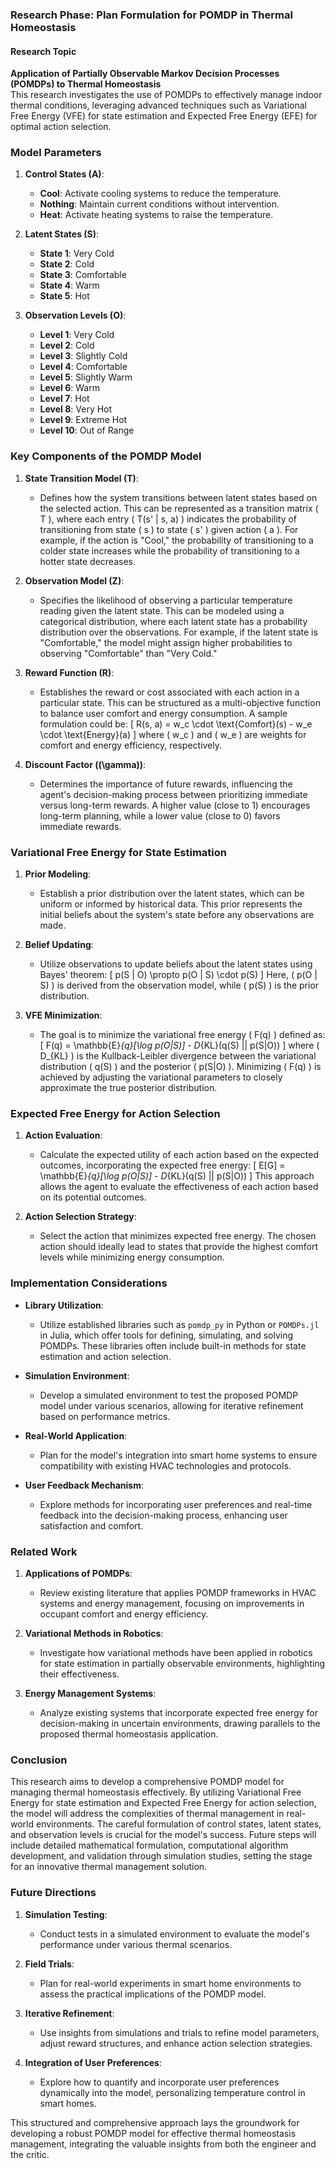 ### Research Phase: Plan Formulation for POMDP in Thermal Homeostasis

#### Research Topic
**Application of Partially Observable Markov Decision Processes (POMDPs) to Thermal Homeostasis**  
This research investigates the use of POMDPs to effectively manage indoor thermal conditions, leveraging advanced techniques such as Variational Free Energy (VFE) for state estimation and Expected Free Energy (EFE) for optimal action selection.

### Model Parameters
1. **Control States (A)**: 
   - **Cool**: Activate cooling systems to reduce the temperature.
   - **Nothing**: Maintain current conditions without intervention.
   - **Heat**: Activate heating systems to raise the temperature.

2. **Latent States (S)**: 
   - **State 1**: Very Cold
   - **State 2**: Cold
   - **State 3**: Comfortable
   - **State 4**: Warm
   - **State 5**: Hot

3. **Observation Levels (O)**: 
   - **Level 1**: Very Cold
   - **Level 2**: Cold
   - **Level 3**: Slightly Cold
   - **Level 4**: Comfortable
   - **Level 5**: Slightly Warm
   - **Level 6**: Warm
   - **Level 7**: Hot
   - **Level 8**: Very Hot
   - **Level 9**: Extreme Hot
   - **Level 10**: Out of Range

### Key Components of the POMDP Model

1. **State Transition Model (T)**: 
   - Defines how the system transitions between latent states based on the selected action. This can be represented as a transition matrix \( T \), where each entry \( T(s' | s, a) \) indicates the probability of transitioning from state \( s \) to state \( s' \) given action \( a \). For example, if the action is "Cool," the probability of transitioning to a colder state increases while the probability of transitioning to a hotter state decreases.

2. **Observation Model (Z)**: 
   - Specifies the likelihood of observing a particular temperature reading given the latent state. This can be modeled using a categorical distribution, where each latent state has a probability distribution over the observations. For example, if the latent state is "Comfortable," the model might assign higher probabilities to observing "Comfortable" than "Very Cold."

3. **Reward Function (R)**: 
   - Establishes the reward or cost associated with each action in a particular state. This can be structured as a multi-objective function to balance user comfort and energy consumption. A sample formulation could be:
   \[
   R(s, a) = w_c \cdot \text{Comfort}(s) - w_e \cdot \text{Energy}(a)
   \]
   where \( w_c \) and \( w_e \) are weights for comfort and energy efficiency, respectively.

4. **Discount Factor (\(\gamma\))**: 
   - Determines the importance of future rewards, influencing the agent's decision-making process between prioritizing immediate versus long-term rewards. A higher value (close to 1) encourages long-term planning, while a lower value (close to 0) favors immediate rewards.

### Variational Free Energy for State Estimation

1. **Prior Modeling**: 
   - Establish a prior distribution over the latent states, which can be uniform or informed by historical data. This prior represents the initial beliefs about the system's state before any observations are made.

2. **Belief Updating**: 
   - Utilize observations to update beliefs about the latent states using Bayes' theorem:
   \[
   p(S | O) \propto p(O | S) \cdot p(S)
   \]
   Here, \( p(O | S) \) is derived from the observation model, while \( p(S) \) is the prior distribution.

3. **VFE Minimization**: 
   - The goal is to minimize the variational free energy \( F(q) \) defined as:
   \[
   F(q) = \mathbb{E}_{q}[\log p(O|S)] - D_{KL}(q(S) || p(S|O))
   \]
   where \( D_{KL} \) is the Kullback-Leibler divergence between the variational distribution \( q(S) \) and the posterior \( p(S|O) \). Minimizing \( F(q) \) is achieved by adjusting the variational parameters to closely approximate the true posterior distribution.

### Expected Free Energy for Action Selection

1. **Action Evaluation**: 
   - Calculate the expected utility of each action based on the expected outcomes, incorporating the expected free energy:
   \[
   E[G] = \mathbb{E}_{q}[\log p(O|S)] - D_{KL}(q(S) || p(S|O))
   \]
   This approach allows the agent to evaluate the effectiveness of each action based on its potential outcomes.

2. **Action Selection Strategy**: 
   - Select the action that minimizes expected free energy. The chosen action should ideally lead to states that provide the highest comfort levels while minimizing energy consumption.

### Implementation Considerations

- **Library Utilization**: 
   - Utilize established libraries such as `pomdp_py` in Python or `POMDPs.jl` in Julia, which offer tools for defining, simulating, and solving POMDPs. These libraries often include built-in methods for state estimation and action selection.

- **Simulation Environment**: 
   - Develop a simulated environment to test the proposed POMDP model under various scenarios, allowing for iterative refinement based on performance metrics.

- **Real-World Application**: 
   - Plan for the model's integration into smart home systems to ensure compatibility with existing HVAC technologies and protocols.

- **User Feedback Mechanism**: 
   - Explore methods for incorporating user preferences and real-time feedback into the decision-making process, enhancing user satisfaction and comfort.

### Related Work

1. **Applications of POMDPs**: 
   - Review existing literature that applies POMDP frameworks in HVAC systems and energy management, focusing on improvements in occupant comfort and energy efficiency.

2. **Variational Methods in Robotics**: 
   - Investigate how variational methods have been applied in robotics for state estimation in partially observable environments, highlighting their effectiveness.

3. **Energy Management Systems**: 
   - Analyze existing systems that incorporate expected free energy for decision-making in uncertain environments, drawing parallels to the proposed thermal homeostasis application.

### Conclusion
This research aims to develop a comprehensive POMDP model for managing thermal homeostasis effectively. By utilizing Variational Free Energy for state estimation and Expected Free Energy for action selection, the model will address the complexities of thermal management in real-world environments. The careful formulation of control states, latent states, and observation levels is crucial for the model's success. Future steps will include detailed mathematical formulation, computational algorithm development, and validation through simulation studies, setting the stage for an innovative thermal management solution.

### Future Directions
1. **Simulation Testing**: 
   - Conduct tests in a simulated environment to evaluate the model's performance under various thermal scenarios.

2. **Field Trials**: 
   - Plan for real-world experiments in smart home environments to assess the practical implications of the POMDP model.

3. **Iterative Refinement**: 
   - Use insights from simulations and trials to refine model parameters, adjust reward structures, and enhance action selection strategies.

4. **Integration of User Preferences**: 
   - Explore how to quantify and incorporate user preferences dynamically into the model, personalizing temperature control in smart homes.

This structured and comprehensive approach lays the groundwork for developing a robust POMDP model for effective thermal homeostasis management, integrating the valuable insights from both the engineer and the critic.